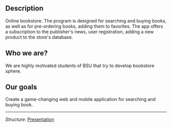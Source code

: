 ##  Description
Online bookstore. The program is designed for searching and buying books, as well as for pre-ordering books, adding them to favorites. The app offers a subscription to the publisher's news, user registration, adding a new product to the store's database.

## Who we are?

We are highly motivated students of BSU that try to develop bookstore sphere.

## Our goals

Create a game-changing web and mobile application for searching and buying book.

***
_Structure:_
[Presentation](/proekt13-amazon-killers/presentation.md)


